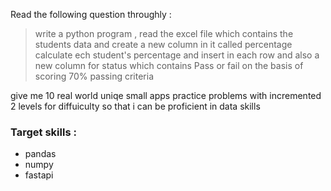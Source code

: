 Read the following question throughly :

> write a python program , read the excel file which contains the students data and create a new column in it called percentage calculate ech student's percentage and insert in each row and also a new column for status which contains Pass or fail on the basis of scoring 70% passing criteria

give me 10 real world uniqe small apps practice problems with incremented 2 levels for diffuiculty so that i can be proficient in data skills 

### **Target skills :**
- pandas
- numpy
- fastapi 
